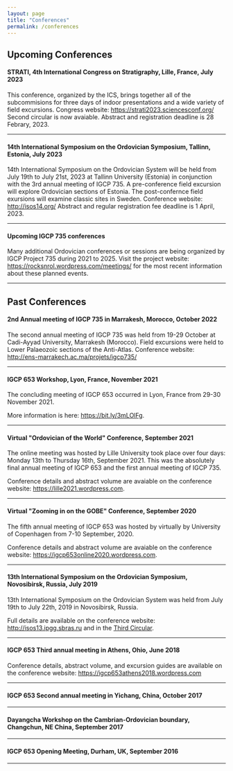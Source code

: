 ```yaml
---
layout: page
title: "Conferences"
permalink: /conferences
---
```

## Upcoming Conferences

#### STRATI, 4th International Congress on Stratigraphy, Lille, France, July 2023

This conference, organized by the ICS, brings together all of the subcommisions for three days of indoor presentations and a wide variety of field excursions. Congress website: <https://strati2023.sciencesconf.org/> Second circular is now avaiable. Abstract and registration deadline is 28 Febrary, 2023.

---

#### 14th International Symposium on the Ordovician Symposium, Tallinn, Estonia, July 2023

14th International Symposium on the Ordovician System will be held from July 19th to July 21st, 2023 at Tallinn University (Estonia) in conjunction with the 3rd annual meeting of IGCP 735. A pre-conference field excursion will explore Ordovician sections of Estonia. The post-confernce field exursions will examine classic sites in Sweden. Conference website: <http://isos14.org/>  Abstract and regular registration fee deadline is 1 April, 2023.

---

#### Upcoming IGCP 735 conferences

Many additional Ordovician conferences or sessions are being organized by IGCP Project 735 during 2021 to 2025.  Visit the project website: <https://rocksnrol.wordpress.com/meetings/> for the most recent information about these planned events.

---

## Past Conferences

#### 2nd Annual meeting of IGCP 735 in Marrakesh, Morocco, October 2022

The second annual meeting of IGCP 735 was held from 19-29 October at Cadi-Ayyad University, Marrakesh (Morocco). Field excursions were held to Lower Palaeozoic sections of the Anti-Atlas. Conference website: <http://ens-marrakech.ac.ma/projets/igcp735/>

---

#### IGCP 653 Workshop, Lyon, France, November 2021

The concluding meeting of IGCP 653 occurred in Lyon, France from 29-30 November 2021. 

More information is here: <https://bit.ly/3mLOlFg>.

---

#### Virtual "Ordovician of the World" Conference, September 2021

The online meeting was hosted by Lille University took place over four days: Monday 13th to Thursday 16th, September 2021. This was the absolutely final annual meeting of IGCP 653 and the first annual meeting of IGCP 735.

Conference details and abstract volume are avaiable on the conference website: <https://lille2021.wordpress.com>.

---

#### Virtual "Zooming in on the GOBE" Conference, September 2020

The fifth annual meeting of IGCP 653 was hosted by virtually by University of Copenhagen from 7-10 September, 2020. 

Conference details and abstract volume are avaiable on the conference website: <https://igcp653online2020.wordpress.com>.

---

#### 13th International Symposium on the Ordovician Symposium, Novosibirsk, Russia, July 2019

13th International Symposium on the Ordovician System was held from July 19th to July 22th, 2019 in Novosibirsk, Russia.

Full details are available on the conference website: <http://isos13.ipgg.sbras.ru> and in the [Third Circular](files/ISOS13-3circular.pdf).

---

#### IGCP 653 Third annual meeting in Athens, Ohio, June 2018

Conference details, abstract volume, and excursion guides are available on the conference website: <https://igcp653athens2018.wordpress.com> 

---

#### IGCP 653 Second annual meeting in Yichang, China, October 2017

---

#### Dayangcha Workshop on the Cambrian-Ordovician boundary, Changchun, NE China, September 2017 

---

#### IGCP 653 Opening Meeting, Durham, UK, September 2016 

---
